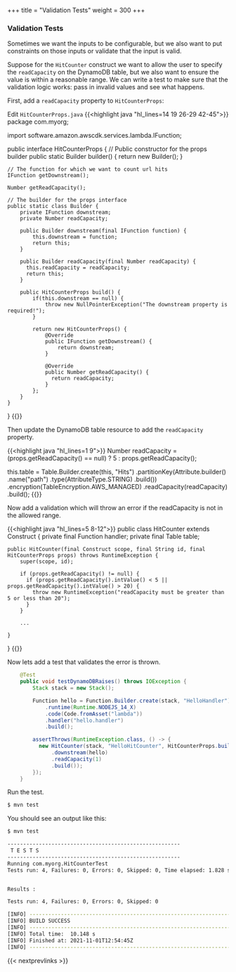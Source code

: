+++
title = "Validation Tests"
weight = 300
+++

### Validation Tests

Sometimes we want the inputs to be configurable, but we also want to put constraints on those inputs or validate
that the input is valid.

Suppose for the `HitCounter` construct we want to allow the user to specify the `readCapacity` on the DynamoDB
table, but we also want to ensure the value is within a reasonable range. We can write a test to make sure
that the validation logic works: pass in invalid values and see what happens.

First, add a `readCapacity` property to `HitCounterProps`:

Edit `HitCounterProps.java`
{{<highlight java "hl_lines=14 19 26-29 42-45">}}
package com.myorg;

import software.amazon.awscdk.services.lambda.IFunction;

public interface HitCounterProps {
    // Public constructor for the props builder
    public static Builder builder() {
        return new Builder();
    }

    // The function for which we want to count url hits
    IFunction getDownstream();

    Number getReadCapacity();

    // The builder for the props interface
    public static class Builder {
        private IFunction downstream;
        private Number readCapacity;

        public Builder downstream(final IFunction function) {
            this.downstream = function;
            return this;
        }

        public Builder readCapacity(final Number readCapacity) {
          this.readCapacity = readCapacity;
          return this;
        }

        public HitCounterProps build() {
            if(this.downstream == null) {
                throw new NullPointerException("The downstream property is required!");
            }

            return new HitCounterProps() {
                @Override
                public IFunction getDownstream() {
                    return downstream;
                }

                @Override
                public Number getReadCapacity() {
                  return readCapacity;
                }
            };
        }
    }
}
{{</highlight>}}

Then update the DynamoDB table resource to add the `readCapacity` property.

{{<highlight java "hl_lines=1 9">}}
Number readCapacity = (props.getReadCapacity() == null) ? 5 : props.getReadCapacity();

this.table = Table.Builder.create(this, "Hits")
    .partitionKey(Attribute.builder()
        .name("path")
        .type(AttributeType.STRING)
        .build())
    .encryption(TableEncryption.AWS_MANAGED)
    .readCapacity(readCapacity)
    .build();
{{</highlight>}}

Now add a validation which will throw an error if the readCapacity is not in the allowed range.

{{<highlight java "hl_lines=5 8-12">}}
public class HitCounter extends Construct {
    private final Function handler;
    private final Table table;

    public HitCounter(final Construct scope, final String id, final HitCounterProps props) throws RuntimeException {
        super(scope, id);

        if (props.getReadCapacity() != null) {
          if (props.getReadCapacity().intValue() < 5 || props.getReadCapacity().intValue() > 20) {
            throw new RuntimeException("readCapacity must be greater than 5 or less than 20");
          }
        }

        ...

    }
}
{{</highlight>}}

Now lets add a test that validates the error is thrown.

```java
    @Test
    public void testDynamoDBRaises() throws IOException {
        Stack stack = new Stack();

        Function hello = Function.Builder.create(stack, "HelloHandler")
            .runtime(Runtime.NODEJS_14_X)
            .code(Code.fromAsset("lambda"))
            .handler("hello.handler")
            .build();

        assertThrows(RuntimeException.class, () -> {
          new HitCounter(stack, "HelloHitCounter", HitCounterProps.builder()
              .downstream(hello)
              .readCapacity(1)
              .build());
        });
    }
```

Run the test.

```bash
$ mvn test
```

You should see an output like this:

```bash
$ mvn test

-------------------------------------------------------
 T E S T S
-------------------------------------------------------
Running com.myorg.HitCounterTest
Tests run: 4, Failures: 0, Errors: 0, Skipped: 0, Time elapsed: 1.828 sec


Results :

Tests run: 4, Failures: 0, Errors: 0, Skipped: 0

[INFO] ------------------------------------------------------------------------
[INFO] BUILD SUCCESS
[INFO] ------------------------------------------------------------------------
[INFO] Total time:  10.148 s
[INFO] Finished at: 2021-11-01T12:54:45Z
[INFO] ------------------------------------------------------------------------
```

{{< nextprevlinks >}}